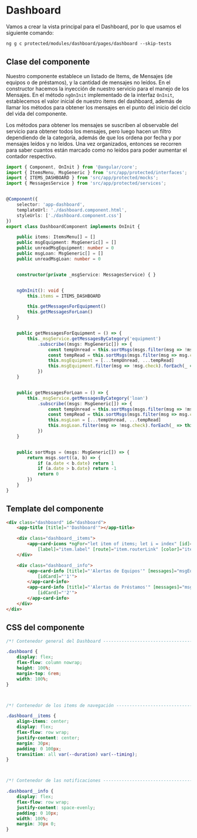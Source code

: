 # Dashboard

Vamos a crear la vista principal para el Dashboard, por lo que usamos el siguiente comando:

```txt
ng g c protected/modules/dashboard/pages/dashboard --skip-tests
```

## Clase del componente

Nuestro componente establece un listado de Items, de Mensajes (de equipos o de préstamos), y la cantidad de mensajes no leídos. En el constructor hacemos la inyección de nuestro servicio para el manejo de los Mensajes. En el método `ngOnInit` implementado de la interfaz `OnInit`, establecemos el valor inicial de nuestro items del dashboard, además de llamar los métodos para obtener los mensajes en el punto del inicio del ciclo del vida del componente.

Los métodos para obtener los mensajes se suscriben al observable del servicio para obtener todos los mensajes, pero luego hacen un filtro dependiendo de la categoría, además de que los ordena por fecha y por mensajes leídos y no leídos. Una vez organizados, entonces se recorren para saber cuantos están marcado como no leídos para poder aumentar el contador respectivo.

```ts
import { Component, OnInit } from '@angular/core';
import { ItemsMenu, MsgGeneric } from 'src/app/protected/interfaces';
import { ITEMS_DASHBOARD } from 'src/app/protected/mocks';
import { MessagesService } from 'src/app/protected/services';


@Component({
    selector: 'app-dashboard',
    templateUrl: './dashboard.component.html',
    styleUrls: ['./dashboard.component.css']
})
export class DashboardComponent implements OnInit {

    public items: ItemsMenu[] = []
    public msgEquipment: MsgGeneric[] = []
    public unreadMsgEquipment: number = 0
    public msgLoan: MsgGeneric[] = []
    public unreadMsgLoan: number = 0


    constructor(private _msgService: MessagesService) { }


    ngOnInit(): void {
        this.items = ITEMS_DASHBOARD

        this.getMessagesForEquipment()
        this.getMessagesForLoan()
    }


    public getMessagesForEquipment = () => {
        this._msgService.getMessagesByCategory('equipment')
            .subscribe((msgs: MsgGeneric[]) => {
                const tempUnread = this.sortMsgs(msgs.filter(msg => !msg.check))
                const tempRead = this.sortMsgs(msgs.filter(msg => msg.check))
                this.msgEquipment = [...tempUnread, ...tempRead]
                this.msgEquipment.filter(msg => !msg.check).forEach(_ => this.unreadMsgEquipment += 1)
            })
    }


    public getMessagesForLoan = () => {
        this._msgService.getMessagesByCategory('loan')
            .subscribe((msgs: MsgGeneric[]) => {
                const tempUnread = this.sortMsgs(msgs.filter(msg => !msg.check))
                const tempRead = this.sortMsgs(msgs.filter(msg => msg.check))
                this.msgLoan = [...tempUnread, ...tempRead]
                this.msgLoan.filter(msg => !msg.check).forEach(_ => this.unreadMsgLoan += 1)
            })
    }


    public sortMsgs = (msgs: MsgGeneric[]) => {
        return msgs.sort((a, b) => {
            if (a.date < b.date) return 1
            if (a.date > b.date) return -1
            return 0
        })
    }
}
```

## Template del componente

```html
<div class="dashboard" id="dashboard">
    <app-title [title]="'Dashboard'"></app-title>

    <div class="dashboard__items">
        <app-card-icons *ngFor="let item of items; let i = index" [id]="'card-item-'+i" [icon]="item.icon!"
            [label]="item.label" [route]="item.routerLink" [color]="item.color!"></app-card-icons>
    </div>

    <div class="dashboard__info">
        <app-card-info [title]="'Alertas de Equipos'" [messages]="msgEquipment" [unreadMessages]="unreadMsgEquipment"
            [idCard]="'1'">
        </app-card-info>
        <app-card-info [title]="'Alertas de Préstamos'" [messages]="msgLoan" [unreadMessages]="unreadMsgLoan"
            [idCard]="'2'">
        </app-card-info>
    </div>
</div>
```

## CSS del componente

```css
/*! Contenedor general del Dashboard --------------------------------------------- */

.dashboard {
    display: flex;
    flex-flow: column nowrap;
    height: 100%;
    margin-top: 6rem;
    width: 100%;
}



/*! Contenedor de los items de navegación ---------------------------------------- */

.dashboard__items {
    align-items: center;
    display: flex;
    flex-flow: row wrap;
    justify-content: center;
    margin: 30px;
    padding: 0 100px;
    transition: all var(--duration) var(--timing);
}



/*! Contenedor de las notificaciones --------------------------------------------- */

.dashboard__info {
    display: flex;
    flex-flow: row wrap;
    justify-content: space-evenly;
    padding: 0 10px;
    width: 100%;
    margin: 30px 0;
}
```

